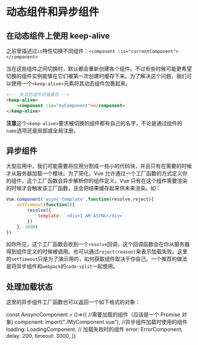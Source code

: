 # 动态组件和异步组件

## 在动态组件上使用 keep-alive

之前曾描述过`is`特性切换不同组件：`<component :is="currentComponent"></component>`

当在这些组件之间切换时，默认都会重新创建各个组件。不过有些时候可能更希望切换的组件实例能够在它们被第一次创建时缓存下来。为了解决这个问题，我们可以使用一个`<keep-alive>`元素将其动态组件包裹起来。
```html
<!-- 失活的组件将被缓存 -->
<keep-alive>
    <component :is="myComponent"></component>
</keep-alive>
```
**注意**这个`<keep-alive>`要求被切换的组件都有自己的名字，不论是通过组件的`name`选项还是局部或全局注册。

## 异步组件

大型应用中，我们可能需要将应用分割成一些小的代码块，并且只有在需要的时候才从服务器加载一个模块。为了简化，Vue 允许通过一个工厂函数的方式定义你的组件，这个工厂函数会异步解析你的组件定义，Vue 只有在这个组件需要渲染的时候才会触发该工厂函数，且会把结果缓存起来供未来渲染。如：

```js
Vue.component('async-template',function(resolve,reject){
    setTimeout(function(){
        resolve({
            template: `<div>I AM ASYNC</div>`
        })
    }, 1000)
})
```
如你所见，这个工厂函数会收到一个`resolve`回调，这个回调函数会在你从服务器得到组件定义的时候被调用。也可以通过`reject(reason)`来表示加载失败。这里的`setTimeout`只是为了演示用的，如何获取组件取决于你自己。一个推荐的做法是将异步组件和`webpack`的`code-split`一起使用。

## 处理加载状态

这里的异步组件工厂函数也可以返回一个如下格式的对象：

const AnsyncComponent = ()=>({
    //需要加载的组件（应该是一个 Promise 对象)
    component: import("./MyComponent.vue"),
    //异步组件加载时使用的组件
    loading: LoadingComponent,
    // 加载失败时的组件
    error: ErrorComponent,
    delay: 200,
    timeout: 3000,
})